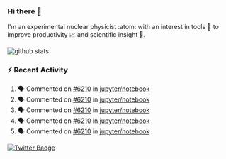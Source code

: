 ### Hi there 👋 

I'm an experimental nuclear physicist :atom: with an interest in tools :wrench: to improve productivity :chart_with_upwards_trend: and scientific insight :telescope:.

![github stats](https://github-readme-stats.vercel.app/api?username=agoose77&show_icons=true&hide_rank=true&hide_title=true&bg_color=30,e76445,904e95&text_color=efe3ec&icon_color=efe3ec)
<!--
**agoose77/agoose77** is a ✨ _special_ ✨ repository because its `README.md` (this file) appears on your GitHub profile.

Here are some ideas to get you started:

- 🔭 I’m currently working on ...
- 🌱 I’m currently learning ...
- 👯 I’m looking to collaborate on ...
- 🤔 I’m looking for help with ...
- 💬 Ask me about ...
- 📫 How to reach me: ...
- 😄 Pronouns: ...
- ⚡ Fun fact: ...
-->

### :zap: Recent Activity
<!--START_SECTION:activity-->
1. 🗣 Commented on [#6210](https://github.com/jupyter/notebook/issues/6210) in [jupyter/notebook](https://github.com/jupyter/notebook)
2. 🗣 Commented on [#6210](https://github.com/jupyter/notebook/issues/6210) in [jupyter/notebook](https://github.com/jupyter/notebook)
3. 🗣 Commented on [#6210](https://github.com/jupyter/notebook/issues/6210) in [jupyter/notebook](https://github.com/jupyter/notebook)
4. 🗣 Commented on [#6210](https://github.com/jupyter/notebook/issues/6210) in [jupyter/notebook](https://github.com/jupyter/notebook)
5. 🗣 Commented on [#6210](https://github.com/jupyter/notebook/issues/6210) in [jupyter/notebook](https://github.com/jupyter/notebook)
<!--END_SECTION:activity-->


[![Twitter Badge](https://img.shields.io/twitter/follow/agoose77?style=flat-square&logo=Twitter&logoColor=white&color=cornflowerblue)](https://twitter.com/agoose77)
